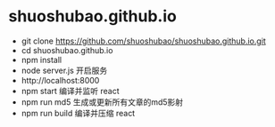# shuoshubao.github.io

* git clone https://github.com/shuoshubao/shuoshubao.github.io.git
* cd shuoshubao.github.io
* npm install
* node server.js 开启服务
* http://localhost:8000
* npm start 编译并监听 react
* npm run md5 生成或更新所有文章的md5影射
* npm run build 编译并压缩 react